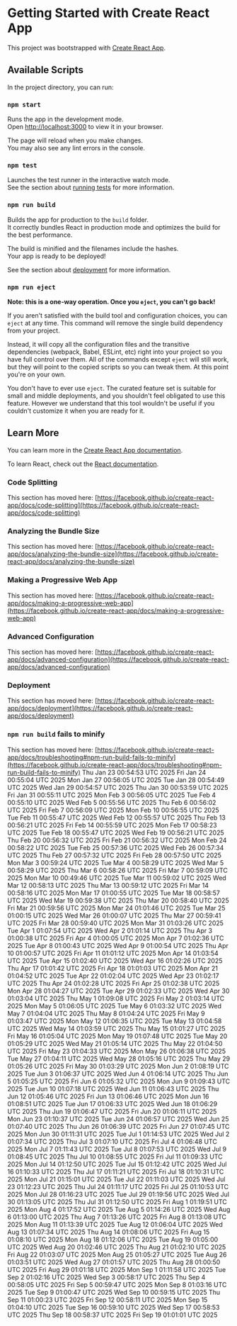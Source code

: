 # Getting Started with Create React App

This project was bootstrapped with [Create React App](https://github.com/facebook/create-react-app).

## Available Scripts

In the project directory, you can run:

### `npm start`

Runs the app in the development mode.\
Open [http://localhost:3000](http://localhost:3000) to view it in your browser.

The page will reload when you make changes.\
You may also see any lint errors in the console.

### `npm test`

Launches the test runner in the interactive watch mode.\
See the section about [running tests](https://facebook.github.io/create-react-app/docs/running-tests) for more information.

### `npm run build`

Builds the app for production to the `build` folder.\
It correctly bundles React in production mode and optimizes the build for the best performance.

The build is minified and the filenames include the hashes.\
Your app is ready to be deployed!

See the section about [deployment](https://facebook.github.io/create-react-app/docs/deployment) for more information.

### `npm run eject`

**Note: this is a one-way operation. Once you `eject`, you can't go back!**

If you aren't satisfied with the build tool and configuration choices, you can `eject` at any time. This command will remove the single build dependency from your project.

Instead, it will copy all the configuration files and the transitive dependencies (webpack, Babel, ESLint, etc) right into your project so you have full control over them. All of the commands except `eject` will still work, but they will point to the copied scripts so you can tweak them. At this point you're on your own.

You don't have to ever use `eject`. The curated feature set is suitable for small and middle deployments, and you shouldn't feel obligated to use this feature. However we understand that this tool wouldn't be useful if you couldn't customize it when you are ready for it.

## Learn More

You can learn more in the [Create React App documentation](https://facebook.github.io/create-react-app/docs/getting-started).

To learn React, check out the [React documentation](https://reactjs.org/).

### Code Splitting

This section has moved here: [https://facebook.github.io/create-react-app/docs/code-splitting](https://facebook.github.io/create-react-app/docs/code-splitting)

### Analyzing the Bundle Size

This section has moved here: [https://facebook.github.io/create-react-app/docs/analyzing-the-bundle-size](https://facebook.github.io/create-react-app/docs/analyzing-the-bundle-size)

### Making a Progressive Web App

This section has moved here: [https://facebook.github.io/create-react-app/docs/making-a-progressive-web-app](https://facebook.github.io/create-react-app/docs/making-a-progressive-web-app)

### Advanced Configuration

This section has moved here: [https://facebook.github.io/create-react-app/docs/advanced-configuration](https://facebook.github.io/create-react-app/docs/advanced-configuration)

### Deployment

This section has moved here: [https://facebook.github.io/create-react-app/docs/deployment](https://facebook.github.io/create-react-app/docs/deployment)

### `npm run build` fails to minify

This section has moved here: [https://facebook.github.io/create-react-app/docs/troubleshooting#npm-run-build-fails-to-minify](https://facebook.github.io/create-react-app/docs/troubleshooting#npm-run-build-fails-to-minify)
Thu Jan 23 00:54:53 UTC 2025
Fri Jan 24 00:55:04 UTC 2025
Mon Jan 27 00:56:05 UTC 2025
Tue Jan 28 00:54:49 UTC 2025
Wed Jan 29 00:54:57 UTC 2025
Thu Jan 30 00:53:59 UTC 2025
Fri Jan 31 00:55:11 UTC 2025
Mon Feb  3 00:56:05 UTC 2025
Tue Feb  4 00:55:10 UTC 2025
Wed Feb  5 00:55:56 UTC 2025
Thu Feb  6 00:56:02 UTC 2025
Fri Feb  7 00:56:09 UTC 2025
Mon Feb 10 00:56:55 UTC 2025
Tue Feb 11 00:55:47 UTC 2025
Wed Feb 12 00:55:57 UTC 2025
Thu Feb 13 00:56:21 UTC 2025
Fri Feb 14 00:55:59 UTC 2025
Mon Feb 17 00:58:23 UTC 2025
Tue Feb 18 00:55:47 UTC 2025
Wed Feb 19 00:56:21 UTC 2025
Thu Feb 20 00:56:32 UTC 2025
Fri Feb 21 00:56:32 UTC 2025
Mon Feb 24 00:58:22 UTC 2025
Tue Feb 25 00:57:36 UTC 2025
Wed Feb 26 00:57:34 UTC 2025
Thu Feb 27 00:57:32 UTC 2025
Fri Feb 28 00:57:50 UTC 2025
Mon Mar  3 00:59:24 UTC 2025
Tue Mar  4 00:58:29 UTC 2025
Wed Mar  5 00:58:29 UTC 2025
Thu Mar  6 00:58:26 UTC 2025
Fri Mar  7 00:59:09 UTC 2025
Mon Mar 10 00:49:46 UTC 2025
Tue Mar 11 00:59:02 UTC 2025
Wed Mar 12 00:58:13 UTC 2025
Thu Mar 13 00:59:12 UTC 2025
Fri Mar 14 00:58:16 UTC 2025
Mon Mar 17 01:00:55 UTC 2025
Tue Mar 18 00:58:57 UTC 2025
Wed Mar 19 00:59:38 UTC 2025
Thu Mar 20 00:58:40 UTC 2025
Fri Mar 21 00:59:56 UTC 2025
Mon Mar 24 01:01:46 UTC 2025
Tue Mar 25 01:00:15 UTC 2025
Wed Mar 26 01:00:07 UTC 2025
Thu Mar 27 00:59:41 UTC 2025
Fri Mar 28 00:59:40 UTC 2025
Mon Mar 31 01:03:26 UTC 2025
Tue Apr  1 01:07:54 UTC 2025
Wed Apr  2 01:01:14 UTC 2025
Thu Apr  3 01:00:38 UTC 2025
Fri Apr  4 01:00:05 UTC 2025
Mon Apr  7 01:02:36 UTC 2025
Tue Apr  8 01:00:43 UTC 2025
Wed Apr  9 01:00:54 UTC 2025
Thu Apr 10 01:00:57 UTC 2025
Fri Apr 11 01:01:12 UTC 2025
Mon Apr 14 01:03:54 UTC 2025
Tue Apr 15 01:02:40 UTC 2025
Wed Apr 16 01:02:26 UTC 2025
Thu Apr 17 01:01:42 UTC 2025
Fri Apr 18 01:01:03 UTC 2025
Mon Apr 21 01:04:52 UTC 2025
Tue Apr 22 01:02:04 UTC 2025
Wed Apr 23 01:02:17 UTC 2025
Thu Apr 24 01:02:28 UTC 2025
Fri Apr 25 01:02:38 UTC 2025
Mon Apr 28 01:04:27 UTC 2025
Tue Apr 29 01:02:33 UTC 2025
Wed Apr 30 01:03:04 UTC 2025
Thu May  1 01:09:08 UTC 2025
Fri May  2 01:03:14 UTC 2025
Mon May  5 01:06:05 UTC 2025
Tue May  6 01:03:32 UTC 2025
Wed May  7 01:04:04 UTC 2025
Thu May  8 01:04:24 UTC 2025
Fri May  9 01:03:47 UTC 2025
Mon May 12 01:06:35 UTC 2025
Tue May 13 01:04:58 UTC 2025
Wed May 14 01:03:59 UTC 2025
Thu May 15 01:01:27 UTC 2025
Fri May 16 01:05:04 UTC 2025
Mon May 19 01:07:48 UTC 2025
Tue May 20 01:05:29 UTC 2025
Wed May 21 01:05:14 UTC 2025
Thu May 22 01:04:50 UTC 2025
Fri May 23 01:04:33 UTC 2025
Mon May 26 01:06:38 UTC 2025
Tue May 27 01:04:11 UTC 2025
Wed May 28 01:05:16 UTC 2025
Thu May 29 01:05:26 UTC 2025
Fri May 30 01:03:29 UTC 2025
Mon Jun  2 01:08:19 UTC 2025
Tue Jun  3 01:06:37 UTC 2025
Wed Jun  4 01:06:14 UTC 2025
Thu Jun  5 01:05:25 UTC 2025
Fri Jun  6 01:05:32 UTC 2025
Mon Jun  9 01:09:43 UTC 2025
Tue Jun 10 01:07:18 UTC 2025
Wed Jun 11 01:06:43 UTC 2025
Thu Jun 12 01:05:46 UTC 2025
Fri Jun 13 01:06:46 UTC 2025
Mon Jun 16 01:08:51 UTC 2025
Tue Jun 17 01:06:33 UTC 2025
Wed Jun 18 01:06:29 UTC 2025
Thu Jun 19 01:06:47 UTC 2025
Fri Jun 20 01:06:11 UTC 2025
Mon Jun 23 01:10:37 UTC 2025
Tue Jun 24 01:06:57 UTC 2025
Wed Jun 25 01:07:40 UTC 2025
Thu Jun 26 01:06:39 UTC 2025
Fri Jun 27 01:07:45 UTC 2025
Mon Jun 30 01:11:31 UTC 2025
Tue Jul  1 01:14:53 UTC 2025
Wed Jul  2 01:07:34 UTC 2025
Thu Jul  3 01:07:10 UTC 2025
Fri Jul  4 01:06:48 UTC 2025
Mon Jul  7 01:11:43 UTC 2025
Tue Jul  8 01:07:53 UTC 2025
Wed Jul  9 01:08:45 UTC 2025
Thu Jul 10 01:08:55 UTC 2025
Fri Jul 11 01:09:33 UTC 2025
Mon Jul 14 01:12:50 UTC 2025
Tue Jul 15 01:12:42 UTC 2025
Wed Jul 16 01:10:33 UTC 2025
Thu Jul 17 01:11:21 UTC 2025
Fri Jul 18 01:10:31 UTC 2025
Mon Jul 21 01:15:01 UTC 2025
Tue Jul 22 01:11:03 UTC 2025
Wed Jul 23 01:12:23 UTC 2025
Thu Jul 24 01:11:17 UTC 2025
Fri Jul 25 01:10:53 UTC 2025
Mon Jul 28 01:16:23 UTC 2025
Tue Jul 29 01:19:56 UTC 2025
Wed Jul 30 01:13:05 UTC 2025
Thu Jul 31 01:12:50 UTC 2025
Fri Aug  1 01:19:51 UTC 2025
Mon Aug  4 01:17:52 UTC 2025
Tue Aug  5 01:14:26 UTC 2025
Wed Aug  6 01:13:00 UTC 2025
Thu Aug  7 01:13:26 UTC 2025
Fri Aug  8 01:13:08 UTC 2025
Mon Aug 11 01:13:39 UTC 2025
Tue Aug 12 01:06:04 UTC 2025
Wed Aug 13 01:07:34 UTC 2025
Thu Aug 14 01:08:06 UTC 2025
Fri Aug 15 01:08:10 UTC 2025
Mon Aug 18 01:12:06 UTC 2025
Tue Aug 19 01:05:00 UTC 2025
Wed Aug 20 01:02:46 UTC 2025
Thu Aug 21 01:02:10 UTC 2025
Fri Aug 22 01:03:07 UTC 2025
Mon Aug 25 01:05:27 UTC 2025
Tue Aug 26 01:03:51 UTC 2025
Wed Aug 27 01:01:57 UTC 2025
Thu Aug 28 01:00:50 UTC 2025
Fri Aug 29 01:01:18 UTC 2025
Mon Sep  1 01:11:58 UTC 2025
Tue Sep  2 01:02:16 UTC 2025
Wed Sep  3 00:58:17 UTC 2025
Thu Sep  4 00:58:05 UTC 2025
Fri Sep  5 00:59:47 UTC 2025
Mon Sep  8 01:03:16 UTC 2025
Tue Sep  9 01:00:47 UTC 2025
Wed Sep 10 00:59:15 UTC 2025
Thu Sep 11 01:00:23 UTC 2025
Fri Sep 12 00:58:11 UTC 2025
Mon Sep 15 01:04:10 UTC 2025
Tue Sep 16 00:59:10 UTC 2025
Wed Sep 17 00:58:53 UTC 2025
Thu Sep 18 00:58:37 UTC 2025
Fri Sep 19 01:01:01 UTC 2025

